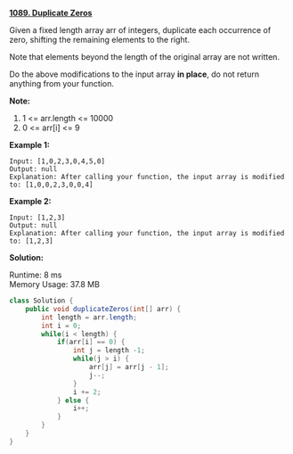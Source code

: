 **[1089. Duplicate Zeros](https://leetcode.com/problems/duplicate-zeros/)**

Given a fixed length array arr of integers, duplicate each occurrence of zero, shifting the remaining elements to the right.

Note that elements beyond the length of the original array are not written.

Do the above modifications to the input array **in place**, do not return anything from your function.

**Note:**

1. 1 <= arr.length <= 10000
2. 0 <= arr[i] <= 9

**Example 1:**

```
Input: [1,0,2,3,0,4,5,0]
Output: null
Explanation: After calling your function, the input array is modified to: [1,0,0,2,3,0,0,4]
```

**Example 2:**

```
Input: [1,2,3]
Output: null
Explanation: After calling your function, the input array is modified to: [1,2,3]
```

**Solution:**

Runtime: 8 ms<br/>
Memory Usage: 37.8 MB

```java
class Solution {
    public void duplicateZeros(int[] arr) {
        int length = arr.length;
        int i = 0;
        while(i < length) {
            if(arr[i] == 0) {
                int j = length -1;
                while(j > i) {
                    arr[j] = arr[j - 1];
                    j--;
                }
                i += 2;
            } else {
                i++;
            }
        }
    }
}
```


